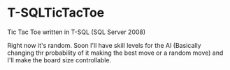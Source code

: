 T-SQLTicTacToe
==============

Tic Tac Toe written in T-SQL (SQL Server 2008)

Right now it's random. Soon I'll have skill levels for the AI (Basically changing thr probability of it making the best move or a random move) and I'll make the board size controllable.
